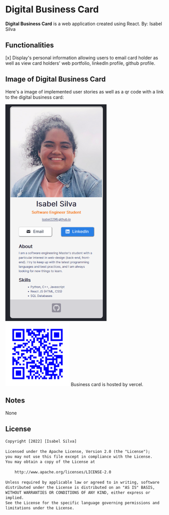# Digital Business Card
**Digital Business Card** is a web application created using React. 
By: Isabel Silva
## Functionalities
[x] Display's personal information allowing users to email card holder as well as view card holders' web portfolio, linkedln profile, github profile. 

## Image of Digital Business Card

Here's a image of implemented user stories as well as a qr code with a link to the digital business card:

<img src='https://github.com/isabel2296/digital-busines-card/blob/master/src/images/digital.png' title='screenshot' width='315' length="200" alt='screenshot' />
<img src='https://github.com/isabel2296/digital-busines-card/blob/master/src/images/QRdigitalBS.png' title='screenshot' width='200' length="200" alt='qrcode' />
Business card is hosted by  vercel.

## Notes
None

## License

    Copyright [2022] [Isabel Silva]

    Licensed under the Apache License, Version 2.0 (the "License");
    you may not use this file except in compliance with the License.
    You may obtain a copy of the License at

        http://www.apache.org/licenses/LICENSE-2.0

    Unless required by applicable law or agreed to in writing, software
    distributed under the License is distributed on an "AS IS" BASIS,
    WITHOUT WARRANTIES OR CONDITIONS OF ANY KIND, either express or implied.
    See the License for the specific language governing permissions and
    limitations under the License.
